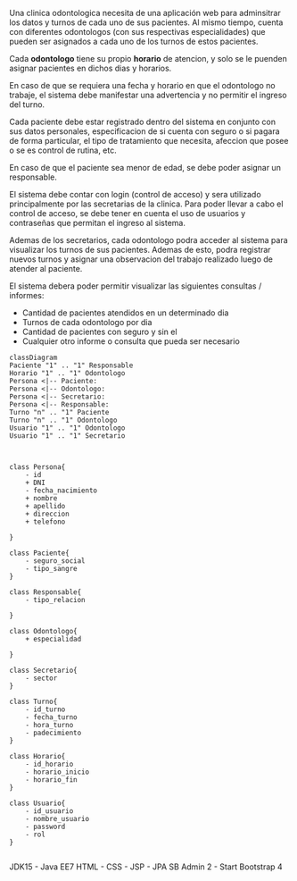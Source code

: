 
Una clinica odontologica necesita de una aplicación web para adminsitrar los datos y turnos de cada uno de sus pacientes. Al mismo tiempo, cuenta con diferentes odontologos (con sus respectivas especialidades) que pueden ser asignados a cada uno de los turnos de estos pacientes.

Cada __odontologo__ tiene su propio __horario__ de atencion, y solo se le puenden asignar pacientes en dichos dias y horarios.

En caso de que se requiera una fecha y horario en que el odontologo no trabaje, el sistema debe manifestar una advertencia y no permitir el ingreso del turno.

Cada paciente debe estar registrado dentro del sistema en conjunto con sus datos personales, especificacion de si cuenta con seguro o si pagara de forma particular, el tipo de tratamiento que necesita, afeccion que posee o se es control de rutina, etc.

En caso de que el paciente sea menor de edad, se debe poder asignar un responsable.

El sistema debe contar con login (control de acceso) y sera utilizado principalmente por las secretarias de la clinica. Para poder llevar a cabo el control de acceso, se debe tener en cuenta el uso de usuarios y contraseñas que permitan el ingreso al sistema.

Ademas de los secretarios, cada odontologo podra acceder al sistema para visualizar los turnos de sus pacientes. Ademas de esto, podra registrar nuevos turnos y asignar una observacion del trabajo realizado luego de atender al paciente.

El sistema debera poder permitir visualizar las siguientes consultas / informes:

- Cantidad de pacientes atendidos en un determinado dia
- Turnos de cada odontologo por dia
- Cantidad de pacientes con seguro y sin el
- Cualquier otro informe o consulta que pueda ser necesario



```mermaid
classDiagram
Paciente "1" .. "1" Responsable
Horario "1" .. "1" Odontologo
Persona <|-- Paciente: 
Persona <|-- Odontologo: 
Persona <|-- Secretario: 
Persona <|-- Responsable: 
Turno "n" .. "1" Paciente
Turno "n" .. "1" Odontologo
Usuario "1" .. "1" Odontologo
Usuario "1" .. "1" Secretario



class Persona{
    - id
    + DNI
    - fecha_nacimiento
    + nombre
    + apellido
    + direccion
    + telefono

}

class Paciente{
    - seguro_social
    - tipo_sangre
}

class Responsable{
    - tipo_relacion

}

class Odontologo{
    + especialidad
    
}

class Secretario{
    - sector
}

class Turno{
    - id_turno
    - fecha_turno
    - hora_turno
    - padecimiento
}

class Horario{
    - id_horario
    - horario_inicio
    - horario_fin
}

class Usuario{
    - id_usuario
    - nombre_usuario
    - password
    - rol
}


```

JDK15 - Java EE7
HTML - CSS - JSP - JPA
SB Admin 2 - Start Bootstrap 4


